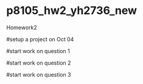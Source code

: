 # p8105_hw2_yh2736_new
Homework2

#setup a project on Oct 04

#start work on question 1

#start work on question 2

#start work on question 3
